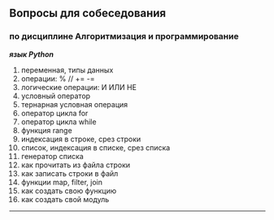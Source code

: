 ## Вопросы для собеседования  
### по дисциплине Алгоритмизация и программирование

***язык Python***  

1) переменная, типы данных  
2) операции:  %  //  +=  -=  
3) логические операции:  И  ИЛИ  НЕ  
4) условный оператор  
5) тернарная условная операция  
6) оператор цикла for  
7) оператор цикла while  
8) функция range  
9) индексация в строке, срез строки  
10) список, индексация в списке, срез списка  
11) генератор списка  
12) как прочитать из файла строки  
13) как записать строки в файл  
14) функции map, filter, join  
15) как создать свою функцию  
16) как создать свой модуль  

---  
